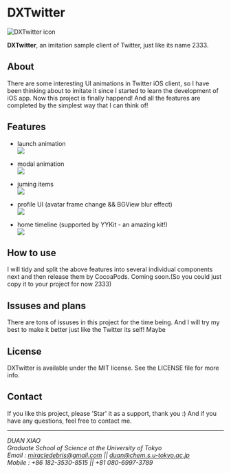 DXTwitter
=
![DXTwitter icon](http://i3.sinaimg.cn/IT/2012/0607/U5384P2DT20120607033903.png)

**DXTwitter**, an imitation sample client of Twitter, just like its name 2333. 

About
-
There are some interesting UI animations in Twitter iOS client, so I have been thinking about to imitate it since I started to learn the development of iOS app. Now this project is finally happend! And all the features are completed by the simplest way that I can think of! 

Features
-
  
* launch animation  
![](http://i.giphy.com/3o7btRuUe4hEayabIs.gif)

* modal animation  
![](http://i.giphy.com/3o7bu0WjTTFOp1Ony8.gif)

* juming items  
![](http://i.giphy.com/l0IxZQyAszAZKf4Qg.gif)

* profile UI (avatar frame change && BGView blur effect)  
![](http://i.giphy.com/l0Iy8JfgxyERjNScU.gif)

* home timeline (supported by YYKit - an amazing kit!)  
![](http://i.giphy.com/3og0IvZeuUyyJqQyLS.gif)

How to use
-
I will tidy and split the above features into several individual components next and then release them by CocoaPods. Coming soon.(So you could just copy it to your project for now 2333)

Issuses and plans
-
There are tons of issuses in this project for the time being. And I will try my best to make it better just like the Twitter its self! Maybe 

License
-
DXTwitter is available under the MIT license. See the LICENSE file for more info.

Contact
-
If you like this project, please 'Star' it as a support, thank you :) And if you have any questions, feel free to contact me.  

---
*DUAN XIAO*  
*Graduate School of Science at the University of Tokyo*  
*Email : <miracledebris@gmail.com> || <duan@chem.s.u-tokyo.ac.jp>*  
*Mobile : +86 182-3530-8515 || +81 080-6997-3789*
